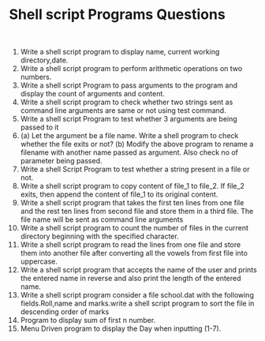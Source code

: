# Shell script Programs Questions

<br>

1. Write a shell script program to display name, current working directory,date.
2. Write a shell script program to perform arithmetic operations on two numbers.
3. Write a shell script  Program to pass arguments to the program and display the count of arguments and content.
4. Write a shell script program to check whether two strings sent as command line arguments are same or not using test command.
5. Write a shell script Program to test whether 3 arguments are being passed to it
6.  (a) Let the argument be a file name. Write a shell program to check whether the file exits or not? 
(b) Modify the above program to rename a filename with another name passed as argument. Also check no of parameter being passed.
7. Write a shell Script Program to test whether a string present in a file or not.
8. Write a shell script program to copy content of file_1 to file_2. If file_2 exits, then
             append the content of file_1 to its original content. 
9. Write a shell script program that takes the first ten lines from one file and the rest ten lines from second file and store them in a third file. The file name will be sent as command line arguments
10. Write a shell script program to count the number of files in the current directory beginning with the specified character.
11. Write a shell script program to read the lines from one file and store them into another file after converting all the vowels from first file into uppercase.
12. Write a shell script program that accepts the name of the user and prints the entered name in reverse and also print the length of the entered name.
13.  Write a shell script program consider a file school.dat with the following fields.Roll,name and marks.write a shell script program to sort the file in descending order of marks
14. Program to display sum of first n number.
15. Menu Driven program to display the Day when inputting (1-7).

